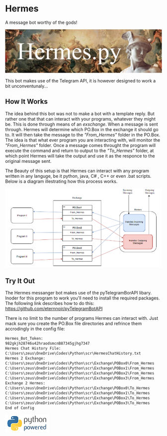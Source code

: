 # Hermes
A message bot worthy of the gods!

![](Images/HermesBanner.png)

This bot makes use of the Telegram API, it is however designed to work a bit unconventunaly...

## How It Works

The idea behind this bot was not to make a bot with a template reply. But rather one that that can interact with your programs, whatever they might be. This is done through means of an *exschange*. When a message is sent through. Hermes will determine which PO.Box in the exchange it should go to. It will then take the message to the *"From_Hermes"* folder in the PO.Box. The idea is that what ever program you are interacting with, will monitor the *"From_Hermes"* folder. Once a message comes throught the program will execute the command and return to output to the *"To_Hermes"* folder, at which point Hermes will take the output and use it as the responce to the original message sent.

The Beauty of this setup is that Hermes can interact with any program written in any languge, be it python, java, C# , C++ or even .bat scripts. Below is a diagram illestrating how this process works.

![](Images/Hermes_Workflow.png)




## Try It Out

The Hermes messanger bot makes use of the pyTelegramBorAPI libary. Inoder for this program to work you'll need to install the required packages. The following link describes how to do this:   https://github.com/eternnoir/pyTelegramBotAPI


There is no limit to the number of programs Hermes can interact with. Just mack sure you create the PO.Box file directories and refrince them accrodingly in the config file:

```
Hermes_Bot_Token:
982gkjh28746u42hraodsmcnB87345gjhg7347
Hermes Chat History File:
C:\Users\zeus\OneDrive\Codes\Python\scr\HermesChatHistory.txt
Hermes 2 Exchange:
C:\Users\zeus\OneDrive\Codes\Python\scr\Exchange\POBox0\From_Hermes
C:\Users\zeus\OneDrive\Codes\Python\scr\Exchange\POBox1\From_Hermes
C:\Users\zeus\OneDrive\Codes\Python\scr\Exchange\POBox2\From_Hermes
C:\Users\zeus\OneDrive\Codes\Python\scr\Exchange\POBox3\From_Hermes
Exchange 2 Hermes:
C:\Users\zeus\OneDrive\Codes\Python\scr\Exchange\POBox0\To_Hermes
C:\Users\zeus\OneDrive\Codes\Python\scr\Exchange\POBox1\To_Hermes
C:\Users\zeus\OneDrive\Codes\Python\scr\Exchange\POBox2\To_Hermes
C:\Users\zeus\OneDrive\Codes\Python\scr\Exchange\POBox3\To_Hermes
End of Config
```

![](Images/pythonpoweredlengthgif.gif)
